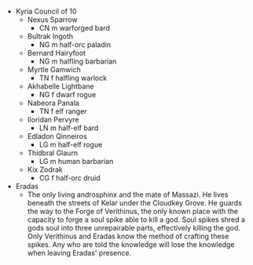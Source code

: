 - Kyria Council of 10
	- Nexus Sparrow
		- CN m warforged bard
	- Bultrak Ingoth
		- NG m half-orc paladin
	- Bernard Hairyfoot
		- NG m halfling barbarian
	- Myrtle Gamwich
		- TN f halfling warlock
	- Akhabelle Lightbane
		- NG f dwarf rogue
	- Nabeora Panala
		- TN f elf ranger
	- Iloridan Pervyre
		- LN m half-elf bard
	- Edladon Qinneiros
		- LG m half-elf rogue
	- Thidbral Glaurn
		- LG m human barbarian
	- Kix Zodrak
		- CG f half-orc druid
- Eradas
	- The only living androsphinx and the mate of Massazi. He lives beneath the streets of Kelar under the Cloudkey Grove. He guards the way to the Forge of Verithinus, the only known place with the capacity to forge a soul spike able to kill a god. Soul spikes shred a gods soul into three unrepairable parts, effectively killing the god. Only Verithinus and Eradas know the method of crafting these spikes. Any who are told the knowledge will lose the knowledge when leaving Eradas' presence.